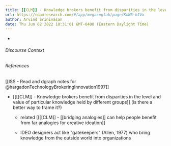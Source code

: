 ```yaml
---
title: [[CLM]] - Knowledge brokers benefit from disparities in the level and value of particular knowledge held by different groups
url: https://roamresearch.com/#/app/megacoglab/page/KoW5-hIVx
author: Arvind Srinivasan
date: Thu Jun 02 2022 18:31:01 GMT-0400 (Eastern Daylight Time)
---
```


- 

###### Discourse Context



###### References

[[ISS - Read and dgraph notes for @hargadonTechnologyBrokeringInnovation1997]]

- [[[[CLM]] - Knowledge brokers benefit from disparities in the level and value of particular knowledge held by different groups]] (is there a better way to frame it?)

    - related [[[[CLM]] - [[bridging analogies]] can help people benefit from far analogies for creative ideation]]

    - IDEO designers act like "gatekeepers" (Allen, 1977) who bring knowledge from the outside world into organizations
